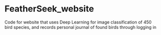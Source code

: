 # FeatherSeek_website
Code for website that uses Deep Learning for image classification of 450 bird species, and records personal journal of found birds through logging in 
